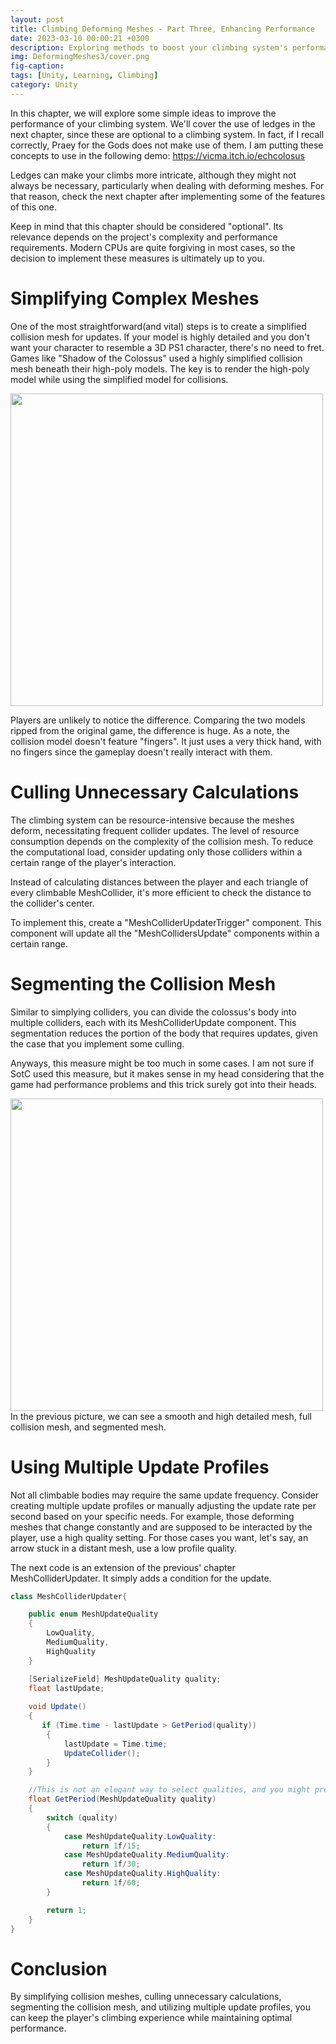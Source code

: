 ```yaml
---
layout: post
title: Climbing Deforming Meshes - Part Three, Enhancing Performance
date: 2023-03-10 00:00:21 +0300
description: Exploring methods to boost your climbing system's performance
img: DeformingMeshes3/cover.png
fig-caption: 
tags: [Unity, Learning, Climbing]
category: Unity
---
```


In this chapter, we will explore some simple ideas to improve the performance of your climbing system. We'll cover the use of ledges in the next chapter, since these are optional to a climbing system. In fact, if I recall correctly, Praey for the Gods does not make use of them. I am putting these concepts to use in the following demo: <a href="https://vicma.itch.io/echcolosus">https://vicma.itch.io/echcolosus</a>

Ledges can make your climbs more intricate, although they might not always be necessary, particularly when dealing with deforming meshes. For that reason, check the next chapter after implementing some of the features of this one.

Keep in mind that this chapter should be considered "optional". Its relevance depends on the project's complexity and performance requirements. Modern CPUs are quite forgiving in most cases, so the decision to implement these measures is ultimately up to you.

# Simplifying Complex Meshes #
One of the most straightforward(and vital) steps is to create a simplified collision mesh for updates. If your model is highly detailed and you don't want your character to resemble a 3D PS1 character, there's no need to fret. Games like "Shadow of the Colossus" used a highly simplified collision mesh beneath their high-poly models. The key is to render the high-poly model while using the simplified model for collisions. 


<div class="text-center">
    <img src="{{site.baseurl}}/assets/img/DeformingMeshes3/PolyComparison.png" class="rounded" width="500"/>
</div>



Players are unlikely to notice the difference. Comparing the two models ripped from the original game, the difference is huge. As a note, the collision model doesn't feature "fingers". It just uses a very thick hand, with no fingers since the gameplay doesn't really interact with them.


# Culling Unnecessary Calculations #
The climbing system can be resource-intensive because the meshes deform, necessitating frequent collider updates. The level of resource consumption depends on the complexity of the collision mesh. To reduce the computational load, consider updating only those colliders within a certain range of the player's interaction. 

Instead of calculating distances between the player and each triangle of every climbable MeshCollider, it's more efficient to check the distance to the collider's center.

To implement this, create a "MeshColliderUpdaterTrigger" component. This component will update all the "MeshCollidersUpdate" components within a certain range. 

# Segmenting the Collision Mesh #
Similar to simplying colliders, you can divide the colossus's body into multiple colliders, each with its MeshColliderUpdate component. This segmentation reduces the portion of the body that requires updates, given the case that you implement some culling.

Anyways, this measure might be too much in some cases. I am not sure if SotC used this measure, but it makes sense in my head considering that the game had performance problems and this trick surely got into their heads.

<div class="text-center">
    <img src="{{site.baseurl}}/assets/img/DeformingMeshes3/Side to side.png" class="rounded" width="500"/>
</div> 
In the previous picture, we can see a smooth and high detailed mesh, full collision mesh, and segmented mesh.


# Using Multiple Update Profiles #
Not all climbable bodies may require the same update frequency. Consider creating multiple update profiles or manually adjusting the update rate per second based on your specific needs. For example, those deforming meshes that change constantly and are supposed to be interacted by the player, use a high quality setting. For those cases you want, let's say, an arrow stuck in a distant mesh, use a low profile quality.

The next code is an extension of the previous' chapter MeshColliderUpdater. It simply adds a condition for the update.

```cs
class MeshColliderUpdater{

    public enum MeshUpdateQuality
    {
        LowQuality,
        MediumQuality,
        HighQuality
    }

    [SerializeField] MeshUpdateQuality quality;
    float lastUpdate;
    
    void Update()
    {
       if (Time.time - lastUpdate > GetPeriod(quality))
        {
            lastUpdate = Time.time;
            UpdateCollider();
        }    
    }

    //This is not an elegant way to select qualities, and you might prefer to use a variable to indicate the updates per second directly.
    float GetPeriod(MeshUpdateQuality quality)
    {
        switch (quality)
        {
            case MeshUpdateQuality.LowQuality:
                return 1f/15;
            case MeshUpdateQuality.MediumQuality:
                return 1f/30;
            case MeshUpdateQuality.HighQuality:
                return 1f/60;
        }

        return 1;
    }
}

```

# Conclusion #
By simplifying collision meshes, culling unnecessary calculations, segmenting the collision mesh, and utilizing multiple update profiles, you can keep the player's climbing experience while maintaining optimal performance.